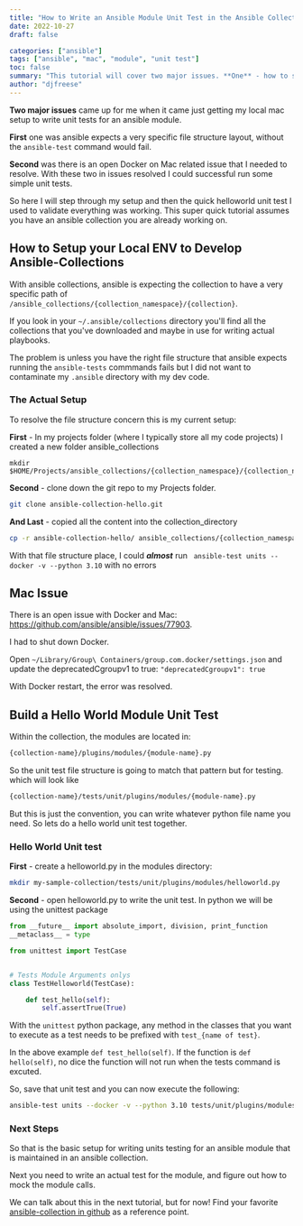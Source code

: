 ```yaml
---
title: "How to Write an Ansible Module Unit Test in the Ansible Collection Paradigm"
date: 2022-10-27
draft: false

categories: ["ansible"]
tags: ["ansible", "mac", "module", "unit test"]
toc: false
summary: "This tutorial will cover two major issues. **One** - how to setup your local workstation to build and test an ansible collection, and **two** - resolving a mac error related to cgroups. We will finish with a helloworld unit test to validate."
author: "djfreese"
---
```


**Two major issues** came up for me when it came just getting my local mac setup to write unit tests for an ansible module.

**First** one was ansible expects a very specific file structure layout, without the `ansible-test` command would fail.

**Second** was there is an open Docker on Mac related issue that I needed to resolve. With these two in issues resolved I could successful run some simple unit tests. 

So here I will step through my setup and then the quick helloworld unit test I used to validate everything was working. This super quick tutorial assumes you have an ansible collection you are already working on.

## How to Setup your Local ENV to Develop Ansible-Collections

With ansible collections, ansible is expecting the collection to have a very specific path of `/ansible_collections/{collection_namespace}/{collection}`.

If you look in your `~/.ansible/collections` directory you'll find all the collections that you've downloaded and maybe in use for writing actual playbooks.

The problem is unless you have the right file structure that ansible expects running the `ansible-tests` commmands fails but I did not want to contaminate my `.ansible` directory with my dev code.

### The Actual Setup

To resolve the file structure concern this is my current setup:

**First** - In my projects folder (where I typically store all my code projects) I created a new folder ansible_collections

```console
mkdir $HOME/Projects/ansible_collections/{collection_namespace}/{collection_name}
```

**Second** - clone down the git repo to my Projects folder.

```bash
git clone ansible-collection-hello.git
```

**And Last** - copied all the content into the collection_directory

```bash
cp -r ansible-collection-hello/ ansible_collections/{collection_namespace}/{collection_name}/
```

With that file structure place, I could ***almost*** run ` ansible-test units --docker -v --python 3.10` with no errors

## Mac Issue

There is an open issue with Docker and Mac: https://github.com/ansible/ansible/issues/77903.

I had to shut down Docker.

Open `~/Library/Group\ Containers/group.com.docker/settings.json` and update the deprecatedCgroupv1 to true: `"deprecatedCgroupv1": true`

With Docker restart, the error was resolved.

## Build a Hello World Module Unit Test

Within the collection, the modules are located in:

```bash
{collection-name}/plugins/modules/{module-name}.py
```

So the unit test file structure is going to match that pattern but for testing. which will look like

```bash
{collection-name}/tests/unit/plugins/modules/{module-name}.py
```

But this is just the convention, you can write whatever python file name you need. So lets do a hello world unit test together.

### Hello World Unit test

**First** - create a helloworld.py in the modules directory:

```bash
mkdir my-sample-collection/tests/unit/plugins/modules/helloworld.py
```

**Second** - open helloworld.py to write the unit test. In python we will be using the unittest package

```python
from __future__ import absolute_import, division, print_function
__metaclass__ = type

from unittest import TestCase


# Tests Module Arguments onlys
class TestHelloworld(TestCase):

    def test_hello(self):
        self.assertTrue(True)
```

With the `unittest` python package, any method in the classes that you want to execute as a test needs to be prefixed with `test_{name of test}`.

In the above example `def test_hello(self)`. If the function is `def hello(self)`, no dice the function will not run when the tests command is excuted.

So, save that unit test and you can now execute the following:

```bash
ansible-test units --docker -v --python 3.10 tests/unit/plugins/modules/helloworld.py
```

### Next Steps

So that is the basic setup for writing units testing for an ansible module that is maintained in an ansible collection.

Next you need to write an actual test for the module, and figure out how to mock the module calls.

We can talk about this in the next tutorial, but for now! Find your favorite [ansible-collection in github](https://github.com/ansible-collections) as a reference point.
